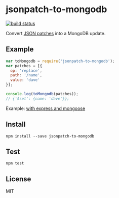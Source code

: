 # jsonpatch-to-mongodb

[![build status](https://secure.travis-ci.org/imlucas/jsonpatch-to-mongodb.png)](http://travis-ci.org/imlucas/jsonpatch-to-mongodb)

Convert [JSON patches](http://jsonpatch.com/) into a MongoDB update.

## Example

```javascript
var toMongodb = require('jsonpatch-to-mongodb');
var patches = [{
  op: 'replace',
  path: '/name',
  value: 'dave'
}];

console.log(toMongodb(patches));
// {'$set': {name: 'dave'}};
```

Example: [with express and mongoose](tree/master/examples/express)


## Install

```
npm install --save jsonpatch-to-mongodb
```

## Test

```
npm test
```

## License

MIT
